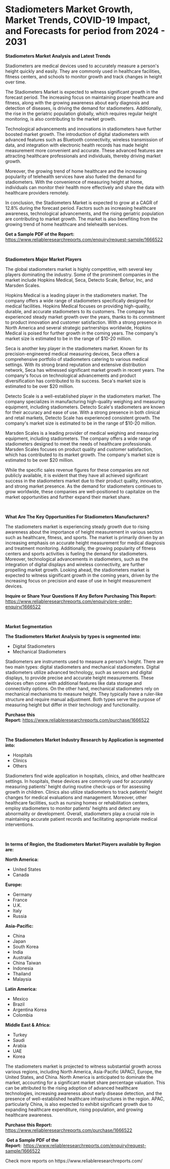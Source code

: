 <p><h1>Stadiometers Market Growth, Market Trends, COVID-19 Impact, and Forecasts for period from 2024 - 2031</h1></p><p><strong>Stadiometers Market Analysis and Latest Trends</strong></p>
<p><p>Stadiometers are medical devices used to accurately measure a person's height quickly and easily. They are commonly used in healthcare facilities, fitness centers, and schools to monitor growth and track changes in height over time.</p><p>The Stadiometers Market is expected to witness significant growth in the forecast period. The increasing focus on maintaining proper healthcare and fitness, along with the growing awareness about early diagnosis and detection of diseases, is driving the demand for stadiometers. Additionally, the rise in the geriatric population globally, which requires regular height monitoring, is also contributing to the market growth.</p><p>Technological advancements and innovations in stadiometers have further boosted market growth. The introduction of digital stadiometers with advanced features such as Bluetooth connectivity, wireless transmission of data, and integration with electronic health records has made height measurement more convenient and accurate. These advanced features are attracting healthcare professionals and individuals, thereby driving market growth.</p><p>Moreover, the growing trend of home healthcare and the increasing popularity of telehealth services have also fueled the demand for stadiometers. With the convenience of measuring height at home, individuals can monitor their health more effectively and share the data with healthcare providers remotely.</p><p>In conclusion, the Stadiometers Market is expected to grow at a CAGR of 12.8% during the forecast period. Factors such as increasing healthcare awareness, technological advancements, and the rising geriatric population are contributing to market growth. The market is also benefiting from the growing trend of home healthcare and telehealth services.</p></p>
<p><strong>Get a Sample PDF of the Report:&nbsp;</strong> <a href="https://www.reliableresearchreports.com/enquiry/request-sample/1666522">https://www.reliableresearchreports.com/enquiry/request-sample/1666522</a></p>
<p>&nbsp;</p>
<p><strong>Stadiometers Major Market Players</strong></p>
<p><p>The global stadiometers market is highly competitive, with several key players dominating the industry. Some of the prominent companies in the market include Hopkins Medical, Seca, Detecto Scale, Befour, Inc, and Marsden Scales.</p><p>Hopkins Medical is a leading player in the stadiometers market. The company offers a wide range of stadiometers specifically designed for medical facilities. Hopkins Medical focuses on providing high-quality, durable, and accurate stadiometers to its customers. The company has experienced steady market growth over the years, thanks to its commitment to product innovation and customer satisfaction. With a strong presence in North America and several strategic partnerships worldwide, Hopkins Medical is poised for further growth in the coming years. The company's market size is estimated to be in the range of $10-20 million.</p><p>Seca is another key player in the stadiometers market. Known for its precision-engineered medical measuring devices, Seca offers a comprehensive portfolio of stadiometers catering to various medical settings. With its strong brand reputation and extensive distribution network, Seca has witnessed significant market growth in recent years. The company's focus on technological advancements and product diversification has contributed to its success. Seca's market size is estimated to be over $20 million.</p><p>Detecto Scale is a well-established player in the stadiometers market. The company specializes in manufacturing high-quality weighing and measuring equipment, including stadiometers. Detecto Scale's stadiometers are known for their accuracy and ease of use. With a strong presence in both clinical and retail markets, Detecto Scale has experienced consistent growth. The company's market size is estimated to be in the range of $10-20 million.</p><p>Marsden Scales is a leading provider of medical weighing and measuring equipment, including stadiometers. The company offers a wide range of stadiometers designed to meet the needs of healthcare professionals. Marsden Scales focuses on product quality and customer satisfaction, which has contributed to its market growth. The company's market size is estimated to be over $20 million.</p><p>While the specific sales revenue figures for these companies are not publicly available, it is evident that they have all achieved significant success in the stadiometers market due to their product quality, innovation, and strong market presence. As the demand for stadiometers continues to grow worldwide, these companies are well-positioned to capitalize on the market opportunities and further expand their market share.</p></p>
<p>&nbsp;</p>
<p><strong>What Are The Key Opportunities For Stadiometers Manufacturers?</strong></p>
<p><p>The stadiometers market is experiencing steady growth due to rising awareness about the importance of height measurement in various sectors such as healthcare, fitness, and sports. The market is primarily driven by an increasing emphasis on accurate height measurement for medical diagnosis and treatment monitoring. Additionally, the growing popularity of fitness centers and sports activities is fueling the demand for stadiometers. Moreover, technological advancements in stadiometers, such as the integration of digital displays and wireless connectivity, are further propelling market growth. Looking ahead, the stadiometers market is expected to witness significant growth in the coming years, driven by the increasing focus on precision and ease of use in height measurement devices.</p></p>
<p><strong>Inquire or Share Your Questions If Any Before Purchasing This Report:</strong> <a href="https://www.reliableresearchreports.com/enquiry/pre-order-enquiry/1666522">https://www.reliableresearchreports.com/enquiry/pre-order-enquiry/1666522</a></p>
<p>&nbsp;</p>
<p><strong>Market Segmentation</strong></p>
<p><strong>The Stadiometers Market Analysis by types is segmented into:</strong></p>
<p><ul><li>Digital Stadiometers</li><li>Mechanical Stadiometers</li></ul></p>
<p><p>Stadiometers are instruments used to measure a person's height. There are two main types: digital stadiometers and mechanical stadiometers. Digital stadiometers utilize advanced technology, such as sensors and digital displays, to provide precise and accurate height measurements. These devices often come with additional features like data storage and connectivity options. On the other hand, mechanical stadiometers rely on mechanical mechanisms to measure height. They typically have a ruler-like structure and require manual adjustment. Both types serve the purpose of measuring height but differ in their technology and functionality.</p></p>
<p><strong>Purchase this Report:&nbsp;</strong><a href="https://www.reliableresearchreports.com/purchase/1666522">https://www.reliableresearchreports.com/purchase/1666522</a></p>
<p>&nbsp;</p>
<p><strong>The Stadiometers Market Industry Research by Application is segmented into:</strong></p>
<p><ul><li>Hospitals</li><li>Clinics</li><li>Others</li></ul></p>
<p><p>Stadiometers find wide application in hospitals, clinics, and other healthcare settings. In hospitals, these devices are commonly used for accurately measuring patients' height during routine check-ups or for assessing growth in children. Clinics also utilize stadiometers to track patients' height changes for medical evaluations and management. Moreover, other healthcare facilities, such as nursing homes or rehabilitation centers, employ stadiometers to monitor patients' heights and detect any abnormality or development. Overall, stadiometers play a crucial role in maintaining accurate patient records and facilitating appropriate medical interventions.</p></p>
<p>&nbsp;</p>
<p><strong>In terms of Region, the Stadiometers Market Players available by Region are:</strong></p>
<p>
    <p> <strong> North America: </strong>
        <ul>
            <li>United States</li>
            <li>Canada</li>
        </ul>
        </p> 
    <p> <strong> Europe: </strong>
        <ul>
            <li>Germany</li>
            <li>France</li>
            <li>U.K.</li>
            <li>Italy</li>
            <li>Russia</li>
        </ul>
        </p> 
    <p> <strong> Asia-Pacific: </strong>
        <ul>
            <li>China</li>
            <li>Japan</li>
            <li>South Korea</li>
            <li>India</li>
            <li>Australia</li>
            <li>China Taiwan</li>
            <li>Indonesia</li>
            <li>Thailand</li>
            <li>Malaysia</li>
        </ul>
        </p> 
    <p> <strong> Latin America: </strong>
        <ul>
            <li>Mexico</li>
            <li>Brazil</li>
            <li>Argentina Korea</li>
            <li>Colombia</li>
        </ul>
        </p> 
    <p> <strong> Middle East & Africa: </strong>
        <ul>
            <li>Turkey</li>
            <li>Saudi</li>
            <li>Arabia</li>
            <li>UAE</li>
            <li>Korea</li>
        </ul>
    </p>
    </p>
<p><p>The stadiometers market is projected to witness substantial growth across various regions, including North America, Asia-Pacific (APAC), Europe, the United States, and China. North America is anticipated to dominate the market, accounting for a significant market share percentage valuation. This can be attributed to the rising adoption of advanced healthcare technologies, increasing awareness about early disease detection, and the presence of well-established healthcare infrastructures in the region. APAC, particularly China, is also expected to exhibit significant growth due to expanding healthcare expenditure, rising population, and growing healthcare awareness.</p></p>
<p><strong>Purchase this Report: </strong><a href="https://www.reliableresearchreports.com/purchase/1666522">https://www.reliableresearchreports.com/purchase/1666522</a></p>
<p>&nbsp;<strong>Get a Sample PDF of the Report:&nbsp;&nbsp;</strong><a href="https://www.reliableresearchreports.com/enquiry/request-sample/1666522">https://www.reliableresearchreports.com/enquiry/request-sample/1666522</a></p>
<p><strong></strong></p>
<p>Check more reports on https://www.reliableresearchreports.com/</p>